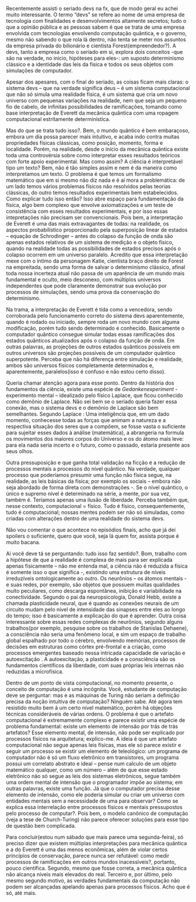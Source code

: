 
Recentemente assisti o seriado devs na fx, que de modo geral eu achei muito interessante. O termo “devs” se refere ao nome de uma empresa de tecnologia com finalidades e desenvolvimentos altamente secretos; tudo o que a opinião pública e as pessoas sabem é que se trata de uma empresa envolvida com tecnologias envolvendo computação quântica, e o governo, mesmo não sabendo o que rola lá dentro, não tenta se meter nos assuntos da empresa privada do bilionário e cientista Forest(empreendedor?). A devs, tanto a empresa como o seriado em si, explora dois conceitos -que são na verdade, no início, hipóteses para eles-: um suposto determinismo clássico e a identidade das leis da física e todos os seus objetos com simulações de computador.


Apesar dos apesares, com o final do seriado, as coisas ficam mais claras: o sistema devs – que na verdade significa deus – é um sistema computacional que não só simula uma realidade física, é um sistema que cria um novo universo com pequenas variações na realidade, nem que seja um pequeno fio de cabelo, de infinitas possibilidades de ramificações, tomando como base interpretação de Everett da mecânica quântica com uma ropagem computacional estritamente determinística.

Mas do que se trata tudo isso?. Bem, o mundo quântico é bem embaraçoso, embora um dia possa parecer mais intuitivo, e acaba indo contra muitas propriedades físicas clássicas, como posição, momento, forma e localidade. Porém, na realidade, desde o início da mecânica quântica existe toda uma controvérsia sobre como interpretar esses resultados teóricos com forte apoio experimental. Mas como assim? A ciência é interpretável tipo um texto? Bem, não é tão simples assim e nem é da maneira como interpretamos um texto. O problema é que temos um formalismo matemático que em si mesmo não diz nada e é aí mora a problemática: de um lado temos vários problemas físicos não resolvidos pelas teorias clássicas, do outro temos resultados experimentais bem estabelecidos. Como explicar tudo isso então? Isso abre espaço para fundamentação da física, algo bem complexo que envolve axiomatizações e um teste de consistência com esses resultados experimentais, e por isso essas intepretações não precisam ser convencionais. Pois bem, a interpretação de Everett é uma das mais extravagantes de todas: na realidade, os aspectos probabilístico proporcionado pela superposição linear de estados – equação de Schrodinger – antes do colapso da função de onda são apenas estados relativos de um sistema de medição e o objeto físico, quando na realidade todas as possibilidades de estados precisos após o colapso ocorrem em um universo paralelo. Acredito que essa interpretação mexe com o íntimo da personagem Katie, cientista braço direito de Forest na empreitada, sendo uma forma de salvar o determinismo clássico, afinal toda nossa incerteza atual não passa de um aparência de um mundo mais fundamental e oculto, meio desconexo, com múltiplos universos independentes que pode claramente demonstrar sua evolução por processos de simulações, sendo uma prova da conservação do determinismo.

Na trama, a interpretação de Everett é tida como a vencedora, sendo corroborada pelo funcionamento correto do sistema devs aparentemente, quando é rodado ou iniciado, sempre roda um novo mundo com alguma modificação, porém tudo sendo determinado e conhecido. Basicamente o computador quântico consegue simular todas essas ramificações dos estados quânticos atualizados após o colapso da função de onda. Em outras palavras, as projeções de outros estados quânticos possíveis em outros universos são projeções possíveis de um computador quântico superpotente. Perceba que não há diferença entre simulação e realidade, ambos são universos físicos completamente determinados e, aparentemente, paralelos(isso é confuso e não estou certo disso).

Queria chamar atenção agora para esse ponto. Dentro da história dos fundamentos da ciência, existe uma espécie de _Gedankenexperiment_ -experimento mental – idealizado pelo físico Laplace, que ficou conhecido como demônio de Laplace. Não sei bem se o seriado queria fazer essa conexão, mas o sistema devs e o demônio de Laplace são bem semelhantes. Segundo Laplace : Uma inteligência que, em um dado momento, conhecesse todas as forças que animam a natureza e a respectiva situação dos seres que a compõem, se fosse vasta o suficiente para sujeitar esses dados à análise (matemática), a abrangeria na formula os movimentos dos maiores corpos do Universo e os do átomo mais leve: para ela nada seria incerto e o futuro, como o passado, estaria presente aos seus olhos.

Outra pressuposição e que ganha total validação na ficção é a redução de processos mentais a processos do nível quântico. Na verdade, qualquer processo que poderíamos presumir uma função não física segue, na realidade, as leis básicas da física; por exemplo os sociais – embora não seja abordado de forma direta com demonstrações -. Se o nível quântico, o único e supremo nível é determinado na série, a mente, por sua vez, também é. Teríamos apenas uma ilusão de liberdade. Perceba também que, nesse contexto, computacional = físico. Tudo é físico, consequentemente, tudo é computacional; nossas mentes podem ser não só simuladas, como criadas com alterações dentro de uma realidade do sistema devs.

Não vou comentar o que acontece no episódios finais, acho que já dei spoilers o suficiente, quero que você, seja lá quem for, assista porque é muito bacana.

Aí você deve tá se perguntando: tudo isso faz sentido?. Bom, trabalho com a hipótese de que a realidade é complexa de mais para ser explicada apenas fisicamente – não me entenda mal, a ciência não é reduzida a física é somente isso o que significa -, existindo uma estrutura de níveis irreduzíveis ontologicamente ao outro. Os neurônios – os átomos mentais - e suas redes, por exemplo, são objetos que possuem muitas qualidades muito peculiares, como descarga espontânea, inibição e variabilidade na conectividade. Segundo o pai da neuropsicologia, Donald Hebb, existe a chamada plasticidade neural, que é quando as conexões neurais de um circuito mudam pelo nível de intensidade das sinapses entre eles ao longo do tempo; isso é basicamente a explicação do que é aprender. Outra coisa interessante sobre essas redes complexas de neurônios, segundo alguns trabalhos(por exemplo, pesquise sobre os trabalhos de Stanislas Dehaene), a consciência não seria uma fenômeno local, e sim um espaço de trabalho global espalhado por todo o cérebro, envolvendo memórias, processos de decisões em estruturas como córtex pré-frontal e a criação, como processos emergentes baseado nessa intricada capacidade de variação e autoexcitação . A autoexcitação, a plasticidade e a consciência são os fundamentos científicos da liberdade, com suas próprias leis internas não reduzidas a microfísica.

Dentro de um ponto de vista computacional, no momento presente, o conceito de computação é uma incógnita. Você, estudante de computação deve se perguntar: mas e as máquinas de Turing não seriam a definição precisa da noção intuitiva de computação? Ninguém sabe. Até agora tem resistido muito bem á um certo nível matemático, porém há objeções técnicas consideráveis de várias ordens. O problema é que o artefato computacional é extremamente complexo e parece existir uma espécie de problema fundamental: existe um elemento de intensão por trás de trás artefatos? Esse elemento mental, de intensão, não pode ser explicado por processos físicos na arquitetura; explico-me. A ideia é que um artefato computacional não segue apenas leis físicas, mas ele só parece existir e seguir um processo se existir um elemento de teleológico: um programa de computador não é só um fluxo eletrônico em transistores, um programa possui um correlato abstrato e ideal – pense num calculo de um objeto matemático qualquer, como um número – além de que esse estado eletrônico não só segue as leis dos sistemas eletrônicos, segue também uma ordem mental de intensão que o programador impõe ao sistema; em outras palavras, existe uma função. Já que o computador precisa desse elemento de intensão, como ele poderia simular ou criar um universo com entidades mentais sem a necessidade de uma para observar? Como se explica essa interrelação entre processos físicos e mentais pressupostos pelo processo de computar?. Pois bem, o modelo canônico de computação (veja a tese de Church-Turing) não parece oferecer soluções para esse tipo de questão bem complicada.

Para concluir(estou num sábado que mais parece uma segunda-feira), só preciso dizer que existem múltiplas interpretações para mecânica quântica e a do Everett é uma das menos econômicas, além de violar certos princípios de conservação, parece nunca ser refutável: como medir processos de ramificações em outros mundos inacessíveis?, portanto, pouco científica. Segundo, mesmo que fosse correta, a mecânica quântica não alcança níveis mais elevados do real. Terceiro e, por último, pelo mesmo segundo motivo, as verdades fundamentais da computação não podem ser alcançadas apelando apenas para processos físicos. Acho que é só, até mais.

